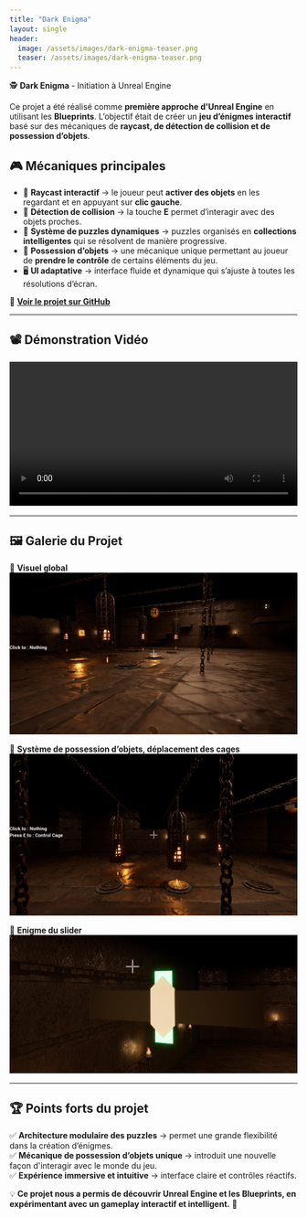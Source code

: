 ```yaml
---
title: "Dark Enigma"
layout: single
header:
  image: /assets/images/dark-enigma-teaser.png
  teaser: /assets/images/dark-enigma-teaser.png
---
```


🕵️ **Dark Enigma** - Initiation à Unreal Engine  

Ce projet a été réalisé comme **première approche d'Unreal Engine** en utilisant les **Blueprints**. L’objectif était de créer un **jeu d’énigmes interactif** basé sur des mécaniques de **raycast, de détection de collision et de possession d’objets**.  

## 🎮 **Mécaniques principales**  

- 🎯 **Raycast interactif** → le joueur peut **activer des objets** en les regardant et en appuyant sur **clic gauche**.  
- 🔵 **Détection de collision** → la touche **E** permet d’interagir avec des objets proches.  
- 🧩 **Système de puzzles dynamiques** → puzzles organisés en **collections intelligentes** qui se résolvent de manière progressive.  
- 👻 **Possession d’objets** → une mécanique unique permettant au joueur de **prendre le contrôle** de certains éléments du jeu.  
- 🖥️ **UI adaptative** → interface fluide et dynamique qui s’ajuste à toutes les résolutions d’écran.  

🔗 **[Voir le projet sur GitHub](https://github.com/Quest-Education-Group/lyo-t3-gamegear-p8-10)**  

---

## 📽️ **Démonstration Vidéo**  

<video controls width="100%">
  <source src="/assets/videos/dark-enigma-demo.mp4" type="video/mp4">
  Votre navigateur ne supporte pas la vidéo.
</video>  

---

## 🖼️ **Galerie du Projet**  

📌 **Visuel global**  
![Exploration](/assets/images/dark-enigma-1.png)  

📌 **Système de possession d’objets, déplacement des cages**  
![Interface](/assets/images/dark-enigma-2.png)  

📌 **Enigme du slider**  
![Possession](/assets/images/dark-enigma-3.png)  

---

## 🏆 **Points forts du projet**  
✅ **Architecture modulaire des puzzles** → permet une grande flexibilité dans la création d’énigmes.  
✅ **Mécanique de possession d’objets unique** → introduit une nouvelle façon d'interagir avec le monde du jeu.  
✅ **Expérience immersive et intuitive** → interface claire et contrôles réactifs.  

💡 **Ce projet nous a permis de découvrir Unreal Engine et les Blueprints, en expérimentant avec un gameplay interactif et intelligent.** 🚀
